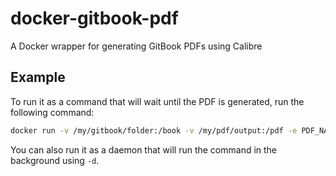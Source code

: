 # docker-gitbook-pdf
A Docker wrapper for generating GitBook PDFs using Calibre
## Example
To run it as a command that will wait until the PDF is generated, run the following command:
```bash
docker run -v /my/gitbook/folder:/book -v /my/pdf/output:/pdf -e PDF_NAME=ItIsABook.pdf beeronbeard/docker-gitbook-pdf
 ```

You can also run it as a daemon that will run the command in the background using `-d`.
